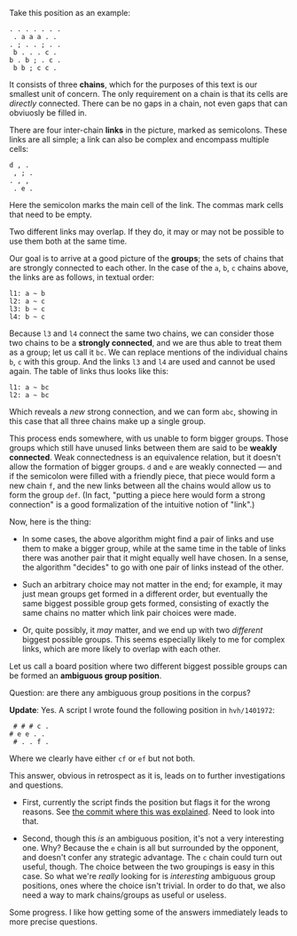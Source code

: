 Take this position as an example:

    . . . . . . .
     . a a a . .
    . ; . . ; . .
     b . . . c .
    b . b ; . c .
     b b ; c c .

It consists of three **chains**, which for the purposes of this text is our
smallest unit of concern. The only requirement on a chain is that its cells
are *directly* connected. There can be no gaps in a chain, not even gaps that
can obviuosly be filled in.

There are four inter-chain **links** in the picture, marked as semicolons.
These links are all simple; a link can also be complex and encompass multiple
cells:

    d , .
     , ; .
    . , ,
     . e .

Here the semicolon marks the main cell of the link. The commas mark cells that
need to be empty.

Two different links may overlap. If they do, it may or may not be possible to
use them both at the same time.

Our goal is to arrive at a good picture of the **groups**; the sets of chains
that are strongly connected to each other. In the case of the `a`, `b`, `c`
chains above, the links are as follows, in textual order:

    l1: a ~ b
    l2: a ~ c
    l3: b ~ c
    l4: b ~ c

Because `l3` and `l4` connect the same two chains, we can consider those two
chains to be a **strongly connected**, and we are thus able to treat them as a
group; let us call it `bc`. We can replace mentions of the individual chains
`b`, `c` with this group. And the links `l3` and `l4` are used and cannot be
used again. The table of links thus looks like this:

    l1: a ~ bc
    l2: a ~ bc

Which reveals a *new* strong connection, and we can form `abc`, showing in this
case that all three chains make up a single group.

This process ends somewhere, with us unable to form bigger groups. Those groups
which still have unused links between them are said to be **weakly connected**.
Weak connectedness is an equivalence relation, but it doesn't allow the
formation of bigger groups. `d` and `e` are weakly connected &mdash; and if
the semicolon were filled with a friendly piece, that piece would form a new
chain `f`, and the new links between all the chains would allow us to form the
group `def`. (In fact, "putting a piece here would form a strong connection"
is a good formalization of the intuitive notion of "link".)

Now, here is the thing:

* In some cases, the above algorithm might find a pair of links and use them to
  make a bigger group, while at the same time in the table of links there was
  another pair that it might equally well have chosen. In a sense, the
  algorithm "decides" to go with one pair of links instead of the other.

* Such an arbitrary choice may not matter in the end; for example, it may just
  mean groups get formed in a different order, but eventually the same biggest
  possible group gets formed, consisting of exactly the same chains no matter
  which link pair choices were made.

* Or, quite possibly, it *may* matter, and we end up with two *different*
  biggest possible groups. This seems especially likely to me for complex
  links, which are more likely to overlap with each other.

Let us call a board position where two different biggest possible groups can be
formed an **ambiguous group position**.

Question: are there any ambiguous group positions in the corpus?

**Update**: Yes. A script I wrote found the following position in
`hvh/1401972`:

     # # # c .
    # e e . .
     # . . f .

Where we clearly have either `cf` or `ef` but not both.

This answer, obvious in retrospect as it is, leads on to further
investigations and questions.

* First, currently the script finds the position but flags it for the wrong
  reasons. See [the commit where this was
  explained](https://github.com/masak/hex-corpus/commit/e9301871e755f63554e195d7060bb49a6cb6949f).
  Need to look into that.

* Second, though this *is* an ambiguous position, it's not a very interesting
  one. Why? Because the `e` chain is all but surrounded by the opponent, and
  doesn't confer any strategic advantage. The `c` chain could turn out useful,
  though. The choice between the two groupings is easy in this case. So
  what we're *really* looking for is *interesting* ambiguous group positions,
  ones where the choice isn't trivial. In order to do that, we also need a way
  to mark chains/groups as useful or useless.

Some progress. I like how getting some of the answers immediately leads to more
precise questions.
